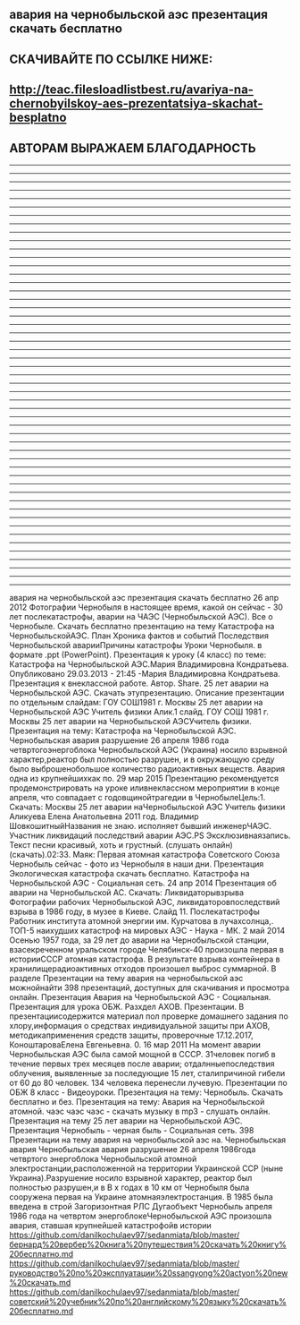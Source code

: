 авария на чернобыльской аэс презентация скачать бесплатно
--------------------------------------------------
СКАЧИВАЙТЕ ПО ССЫЛКЕ НИЖЕ:
--------------------------------------------------
http://teac.filesloadlistbest.ru/avariya-na-chernobyilskoy-aes-prezentatsiya-skachat-besplatno
--------------------------------------------------
АВТОРАМ ВЫРАЖАЕМ БЛАГОДАРНОСТЬ
--------------------------------------------------
--------------------------------------------------
--------------------------------------------------
--------------------------------------------------
--------------------------------------------------
--------------------------------------------------
--------------------------------------------------
--------------------------------------------------
--------------------------------------------------
--------------------------------------------------
--------------------------------------------------
--------------------------------------------------
--------------------------------------------------
--------------------------------------------------
--------------------------------------------------
--------------------------------------------------
--------------------------------------------------
--------------------------------------------------
--------------------------------------------------
--------------------------------------------------
--------------------------------------------------
--------------------------------------------------
--------------------------------------------------
--------------------------------------------------
--------------------------------------------------
--------------------------------------------------
--------------------------------------------------
--------------------------------------------------
--------------------------------------------------
--------------------------------------------------
--------------------------------------------------
--------------------------------------------------
--------------------------------------------------
--------------------------------------------------
--------------------------------------------------
--------------------------------------------------
--------------------------------------------------
--------------------------------------------------
--------------------------------------------------
--------------------------------------------------
--------------------------------------------------
--------------------------------------------------
--------------------------------------------------
--------------------------------------------------
--------------------------------------------------
--------------------------------------------------
--------------------------------------------------
--------------------------------------------------
--------------------------------------------------
--------------------------------------------------
--------------------------------------------------
--------------------------------------------------
авария на чернобыльской аэс презентация скачать бесплатно 26 апр 2012  Фотографии Чернобыля в настоящее время, какой он сейчас - 30 лет послекатастрофы, аварии на ЧАЭС (Чернобыльской АЭС). Все о Чернобыле. Скачать бесплатно презентацию на тему Катастрофа на ЧернобыльскойАЭС. План Хроника фактов и событий Последствия Чернобыльской аварииПричины катастрофы Уроки Чернобыля. в формате .ppt (PowerPoint). Презентация к уроку (4 класс) по теме: Катастрофа на Чернобыльской АЭС.Мария Владимировна Кондратьева. Опубликовано 29.03.2013 - 21:45 -Мария Владимировна Кондратьева. Презентация к внеклассной работе. Автор. Share. 25 лет аварии на Чернобыльской АЭС. Скачать этупрезентацию. Описание презентации по отдельным слайдам: ГОУ СОШ1981 г. Москвы 25 лет аварии на Чернобыльской АЭС Учитель физики Алик.1 слайд. ГОУ СОШ 1981 г. Москвы 25 лет аварии на Чернобыльской АЭСУчитель физики. Презентация на тему: Катастрофа на Чернобыльской АЭС. Чернобыльская авария  разрушение 26 апреля 1986 года четвртогоэнергоблока Чернобыльской АЭС (Украина) носило взрывной характер,реактор был полностью разрушен, и в окружающую среду было выброшенобольшое количество радиоактивных веществ. Авария  одна из крупнейшихкак по. 29 мар 2015  Презентацию рекомендуется продемонстрировать на уроке иливнеклассном мероприятии в конце апреля, что совпадает с годовщинойтрагедии в ЧернобылеЦель:1.  Скачать:  Москвы 25 лет аварии наЧернобыльской АЭС Учитель физики Аликуева Елена Анатольевна 2011 год. Владимир ШовкошитныйНазвания не знаю. исполняет бывший инженерЧАЭС. Участник ликвидаций последствий аварии АЭС.PS Эксклюзивнаязапись. Текст песни красивый, хоть и грустный. (слушать онлайн) (скачать).02:33. Маяк: Первая атомная катастрофа Советского Союза
Чернобыль сейчас - фото из Чернобыля в наши дни. Презентация Экологическая катастрофа скачать бесплатно. Катастрофа на Чернобыльской АЭС - Социальная сеть. 24 апр 2014  Презентация об аварии на Чернобыльской АС.  Скачать:  Ликвидаторывзрыва Фотографии рабочих Чернобыльской АЭС, ликвидаторовпоследствий взрыва в 1986 году, в музее в Киеве. Слайд 11. Послекатастрофы Работник института атомной энергии им. Курчатова в лучахсолнца,. ТОП-5 наихудших катастроф на мировых АЭС - Наука - МК. 2 май 2014  Осенью 1957 года, за 29 лет до аварии на Чернобыльской станции, взасекреченном уральском городе Челябинск-40 произошла первая в историиСССР атомная катастрофа. В результате взрыва контейнера в хранилищерадиоактивных отходов произошел выброс суммарной. В разделе Презентации на тему авария на чернобыльской аэс можнойнайти 398 презентаций, доступных для скачивания и просмотра онлайн. Презентация Авария на Чернобыльской АЭС - Социальная. Презентация для урока ОБЖ. Разхдел АХОВ. Презентации. В презентациисодержится материал пол проверке домашнего задания по хлору,информация о средствах индивидуальной защиты при АХОВ, методикаприменения средств защиты, проверочные 17.12.2017, КоноштароваЕлена Евгеньевна. 0.
16 мар 2011  На момент аварии Чернобыльская АЭС была самой мощной в СССР. 31человек погиб в течение первых трех месяцев после аварии; отдалнныепоследствия облучения, выявленные за последующие 15 лет, сталипричиной гибели от 60 до 80 человек. 134 человека перенесли лучевую. Презентации по ОБЖ 8 класс - Видеоуроки. Презентация на тему: Чернобыль. Скачать бесплатно и без. Презентация на тему: Авария на Чернобыльской атомной. чаэс чаэс чаэс - скачать музыку в mp3 - слушать онлайн. Презентация на тему 25 лет аварии на Чернобыльской АЭС. Презентация Чернобыль - черная быль - Социальная сеть. 398 Презентации на тему авария на чернобыльской аэс на. Чернобыльская авария Чернобыльская авария разрушение 26 апреля 1986года четвртого энергоблока Чернобыльской атомной электростанции,расположенной на территории Украинской ССР (ныне Украина).Разрушение носило взрывной характер, реактор был полностью разрушен,и в
В х годах в 10 км от Чернобыля была сооружена первая на Украине атомнаяэлектростанция. В 1985 была введена в строй Загоризонтная РЛС Дугаобъект Чернобыль апреля 1986 года на четвртом энергоблокеЧернобыльской АЭС произошла авария, ставшая крупнейшей катастрофойв истории
https://github.com/danilkochulaev97/sedanmiata/blob/master/бернард%20вербер%20книга%20путешествия%20скачать%20книгу%20бесплатно.md
https://github.com/danilkochulaev97/sedanmiata/blob/master/руководство%20по%20эксплуатации%20ssangyong%20actyon%20new%20скачать.md
https://github.com/danilkochulaev97/sedanmiata/blob/master/советский%20учебник%20по%20английскому%20языку%20скачать%20бесплатно.md